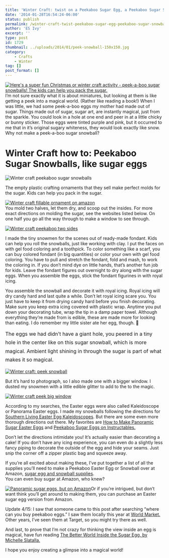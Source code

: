 ```yaml
---
title: 'Winter Craft: twist on a Peekaboo Sugar Egg, a Peekaboo Sugar Snowball'
date: '2014-01-28T16:54:24-06:00'
status: publish
permalink: /winter-craft-twist-peekaboo-sugar-egg-peekaboo-sugar-snowball
author: 'ES Ivy'
excerpt: ''
type: post
id: 1729
thumbnail: ../uploads/2014/01/peek-snowball-150x150.jpg
category:
    - Crafts
    - Winter
tag: []
post_format: []
---
```

[![Here's a super fun Christmas or winter craft activity - peek-a-boo sugar snowballs! The kids can help you pack the sugar.](../uploads/2014/01/sugar-snowball-collage-400x702.jpg)](http://192.168.1.34:4945/wp-content/uploads/2014/01/peek-snowball-450x300.jpg)I’m not sure exactly what it is about miniatures, but looking at them is like getting a peek into a magical world. (Rather like reading a book!) When I was little, we had some peek-a-boo eggs my mother had made out of sugar. Things made out of sugar, sugar art, are instantly magical, just from the sparkle. You could look in a hole at one end and peer in at a little chicky or bunny sticker. Those eggs were tinted purple and pink, but it occurred to me that in it’s original sugary whiteness, they would look exactly like snow. Why not make a peek-a-boo sugar snowball?

Winter Craft how to: Peekaboo Sugar Snowballs, like sugar eggs
==============================================================

![Winter craft peekaboo sugar snowballs](../uploads/2014/01/peek-snowball-three-500-x-214.jpg)

The empty plastic crafting ornaments that they sell make perfect molds for the sugar. Kids can help you pack in the sugar.

[![Winter craft fillable ornament on amazon](../uploads/2014/01/Peek-fillable-ornament-on-amazon.jpg)](http://www.amazon.com/gp/product/B002YGFJFE/ref=as_li_qf_sp_asin_il_tl?ie=UTF8&camp=1789&creative=9325&creativeASIN=B002YGFJFE&linkCode=as2&tag=esiv-20 "Buy it on Amazon")  
You mold two halves, let them dry, and scoop out the insides. For more exact directions on molding the sugar, see the websites listed below. On one half you go all the way through to make a window to see through.

[![Winter craft peekaboo two sides](../uploads/2014/01/peek-snowball-pieces.jpg)](http://192.168.1.34:4945/wp-content/uploads/2014/01/peek-snowball-pieces.jpg)

I made the tiny snowmen for the scenes out of ready-made fondant. Kids can help you roll the snowballs, just like working with clay. I put the faces on with gel food coloring and a toothpick. To color something like a scarf, you can buy colored fondant (in big quantities) or color your own with gel food coloring. You have to pull and stretch the fondant, fold and mash, to work the coloring in. If you don’t mind dye on little hands, that’s another fun job for kids. Leave the fondant figures out overnight to dry along with the sugar eggs. When you assemble the eggs, stick the fondant figurines in with royal icing.

You assemble the snowball and decorate it with royal icing. Royal icing will dry candy hard and last quite a while. Don’t let royal icing scare you. You just have to keep it from drying candy hard before you finish decorating. Make sure you keep extra icing covered with plastic wrap. Anytime you put down your decorating tube, wrap the tip in a damp paper towel. Although everything they’re made from is edible, these are made more for looking than eating. I do remember my little sister ate her egg, though. 🙂

<span style="line-height: 1.714285714; font-size: 1rem;">The eggs we had didn’t have a giant hole, you peered in a tiny hole in the center like on this sugar snowball, which is more magical. Ambient light shining in through the sugar is part of what makes it so magical.</span>

[![Winter craft: peek snowball](../uploads/2014/01/peek-snowball-lit-400x321.jpg)](http://192.168.1.34:4945/wp-content/uploads/2014/01/peek-snowball-lit-400x321.jpg)

But it’s hard to photograph, so I also made one with a bigger window. I dusted my snowmen with a little edible glitter to add to the to the magic.

[![Winter craft peek big window](../uploads/2014/01/peek-big-window-372x298.jpg)](http://192.168.1.34:4945/wp-content/uploads/2014/01/peek-big-window-372x298.jpg)

According to my searches, the Easter eggs were also called Kaleidoscope or Panorama Easter eggs. I made my snowballs following the directions for [Southern Living Easter Egg Kaleidoscopes](http://www.myrecipes.com/recipe/easter-egg-kaleidoscopes-10000000259041/). But there are some even more thorough directions out there. My favorites are [How to Make Panoramic Sugar Easter Eggs](http://www.theoldhen.com/2011/04/05/how-to-make-panoramic-sugar-eggs/) and [Peekaboo Sugar Eggs on Instructables.](http://www.instructables.com/id/Peekaboo-Sugar-Eggs/)

Don’t let the directions intimidate you! It’s actually easier than decorating a cake! If you don’t have any icing experience, you can even do a slightly less fancy piping to decorate the outside of the egg and hide your seams. Just snip the corner off a zipper plastic bag and squeeze away.

If you’re all excited about making these, I’ve put together a list of all the supplies you’ll need to make a Peekaboo Easter Egg or Snowball over at Amazon, [sugar egg and snowball supplies](http://www.amazon.com/lm/R37DFKC4VOV288/?_encoding=UTF8&camp=1789&creative=9325&linkCode=ur2&lm_bb=&tag=esiv-20).  
You can even buy sugar at Amazon, who knew?

[![Panoramic sugar eggs, but on Amazon](../uploads/2014/01/Peek-panoramic-sugar-eggs-Amazon-330x150.jpg)](http://www.amazon.com/gp/product/B0072JIT1O/ref=as_li_qf_sp_asin_il_tl?ie=UTF8&camp=1789&creative=9325&creativeASIN=B0072JIT1O&linkCode=as2&tag=esiv-20 "Buy this on Amazon")Or if you’re intrigued, but don’t want think you’ll get around to making them, you can purchase an Easter sugar egg version from Amazon.

Update 4/15: I saw that someone came to this post after searching “where can you buy peekaboo eggs.” I saw them locally this year at [World Market.](http://www.worldmarket.com/product/kencraft+small+panoramic+eggs.do?&from=fn) Other years, I’ve seen them at Target, so you might try there as well.

And last, to prove that I’m not crazy for thinking the view inside an egg is magical, have fun reading [The Better World Inside the Sugar Egg, by Michelle Slatalla.](http://www.nytimes.com/2006/04/13/fashion/thursdaystyles/13ONLINE.html?_r=0&adxnnl=1&adxnnlx=1390853299-xP8/kt9MYhT0bpYBv0BmeQ)

I hope you enjoy creating a glimpse into a magical world!